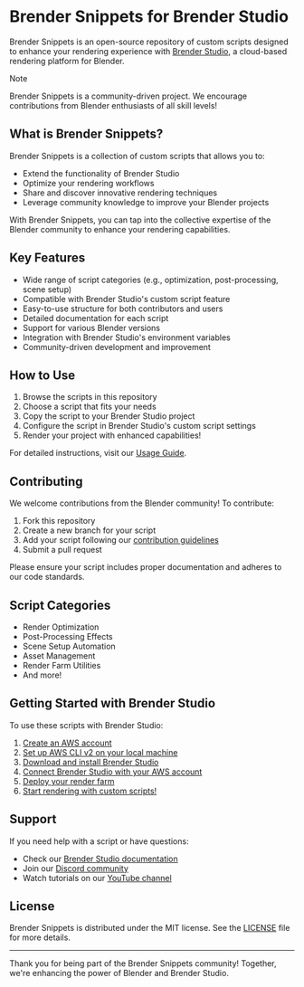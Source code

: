 # Brender Snippets for Brender Studio

Brender Snippets is an open-source repository of custom scripts designed to enhance your rendering experience with [Brender Studio](https://www.brenderstudio.com), a cloud-based rendering platform for Blender.


> [!NOTE]  
> Brender Snippets is a community-driven project. We encourage contributions from Blender enthusiasts of all skill levels!

## What is Brender Snippets?

Brender Snippets is a collection of custom scripts that allows you to:

- Extend the functionality of Brender Studio
- Optimize your rendering workflows
- Share and discover innovative rendering techniques
- Leverage community knowledge to improve your Blender projects


With Brender Snippets, you can tap into the collective expertise of the Blender community to enhance your rendering capabilities.

## Key Features

- Wide range of script categories (e.g., optimization, post-processing, scene setup)
- Compatible with Brender Studio's custom script feature
- Easy-to-use structure for both contributors and users
- Detailed documentation for each script
- Support for various Blender versions
- Integration with Brender Studio's environment variables
- Community-driven development and improvement

## How to Use

1. Browse the scripts in this repository
2. Choose a script that fits your needs
3. Copy the script to your Brender Studio project
4. Configure the script in Brender Studio's custom script settings
5. Render your project with enhanced capabilities!

For detailed instructions, visit our [Usage Guide](/docs/USAGE_GUIDE.md).

## Contributing

We welcome contributions from the Blender community! To contribute:

1. Fork this repository
2. Create a new branch for your script
3. Add your script following our [contribution guidelines](/CONTRIBUTING.md )
4. Submit a pull request

Please ensure your script includes proper documentation and adheres to our code standards.

## Script Categories

- Render Optimization
- Post-Processing Effects
- Scene Setup Automation
- Asset Management
- Render Farm Utilities
- And more!

## Getting Started with Brender Studio

To use these scripts with Brender Studio:

1. [Create an AWS account](https://www.brenderstudio.com/docs/guides/prerequisites)
2. [Set up AWS CLI v2 on your local machine](https://www.brenderstudio.com/docs/guides/install-aws-cli)
3. [Download and install Brender Studio](https://www.brenderstudio.com/download)
4. [Connect Brender Studio with your AWS account](https://www.brenderstudio.com/docs/guides/install-brender-studio)
5. [Deploy your render farm](https://www.brenderstudio.com/docs/guides/deploy-first-farm)
6. [Start rendering with custom scripts!](https://www.brenderstudio.com/docs/guides/your-first-render)

## Support

If you need help with a script or have questions:

- Check our [Brender Studio documentation](https://www.brenderstudio.com/docs)
- Join our [Discord community](https://discord.gg/z7sBb4J5r5)
- Watch tutorials on our [YouTube channel](https://www.youtube.com/channel/UCLDB1QSY2579ynddOXv1G7g)

## License

Brender Snippets is distributed under the MIT license. See the [LICENSE](/LICENSE) file for more details.

---

Thank you for being part of the Brender Snippets community! Together, we're enhancing the power of Blender and Brender Studio.
